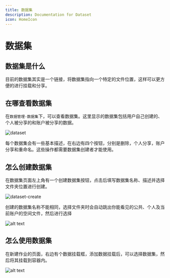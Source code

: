 ```yaml
---
title: 数据集
description: Documentation for Dataset
icon: HomeIcon
---
```


# 数据集

## 数据集是什么

目前的数据集其实是一个链接，将数据集指向一个特定的文件位置，这样可以更方便的进行挂载和分享。

## 在哪查看数据集

在`数据管理-数据集`下，可以查看数据集。这里显示的数据集包括用户自己创建的、个人被分享的和账户被分享的数据。

![dataset](./img/dataset.png)

每个数据集会有一些基本描述，在右边有四个按钮，分别是删除，个人分享，账户分享和重命名。这些操作都需要数据集创建者才能使用。

## 怎么创建数据集

在数据集页面左上角有一个创建数据集按钮，点击后填写数据集名称、描述并选择文件夹位置进行创建。

![dataset-create](./img/dataset-create.png)

创建的数据集名称不能相同，选择文件夹时会自动跳出你能看见的公共、个人及当前账户的空间文件，然后进行选择

![alt text](./img/select-file.png)

## 怎么使用数据集

在新建作业的页面，右边有个数据挂载框，添加数据挂载后，可以选择数据集，然后将其挂载到容器内。

![alt text](./img/mount.png)
